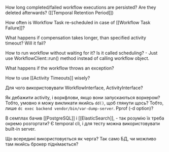 How long completed/failed workflow executions are persisted? Are they deleted afterwards? ([[Temporal Retention Period]])

How often is Workflow Task re-scheduled in case of [[Workflow Task Failure]]?

What happens if compensation takes longer, than specified activity timeout? Will it fail?

How to run workflow without waiting for it? Is it called scheduling? - Just use WorkflowClient::run() method instead of calling workflow object.

What happens if the workflow throws an exception?

How to use [[Activity Timeouts]] wisely?

Для чого використовувати WorkflowInterface, ActivityInterface? 

Як дебажити activity, і воркфлови, якщо вони запускаються воркером? Тобто, умовно я можу викликати якийсь `dd()`, щоб глянути щось? Тобто, лише `dc exec backend vendor/bin/var-dump-server`. Pprof (-d option)?

В семплах бачив [[PostgreSQL]] і [[ElasticSearch]], - так розумію їх треба окремо розгортати? Є temporal cli, і для тесту можна використовувати built-in server.

Що всередині використовується як черга? Так само БД, чи можливо там якийсь брокер піднімається?

